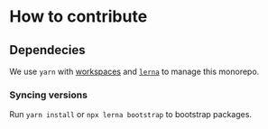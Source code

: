 # How to contribute

## Dependecies

We use `yarn` with [workspaces](https://yarnpkg.com/lang/en/docs/workspaces/)
and [`lerna`](https://github.com/lerna/lerna) to manage this monorepo.

###  Syncing versions

Run `yarn install` or `npx lerna bootstrap` to bootstrap packages.
